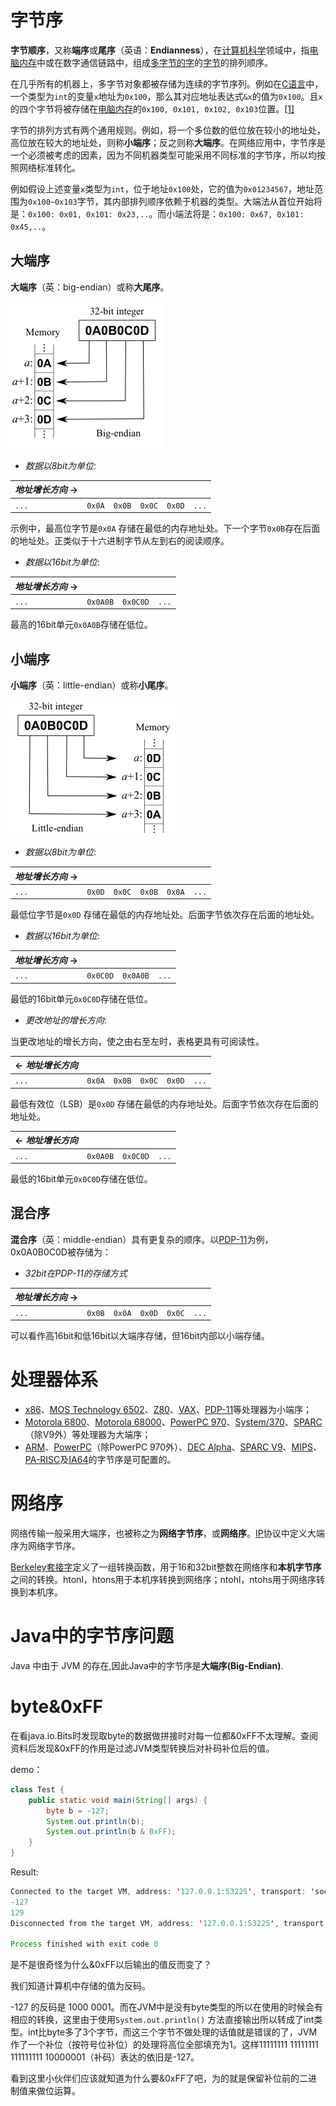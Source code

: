 # 字节序

**字节顺序**，又称**端序**或**尾序**（英语：**Endianness**），在[计算机科学](https://zh.wikipedia.org/wiki/计算机科学)领域中，指[电脑内存](https://zh.wikipedia.org/wiki/存储器)中或在数字通信链路中，组成[多字节的字](https://zh.wikipedia.org/wiki/字_(计算机))的[字节](https://zh.wikipedia.org/wiki/字节)的排列顺序。

在几乎所有的机器上，多字节对象都被存储为连续的字节序列。例如在[C语言](https://zh.wikipedia.org/wiki/C语言)中，一个类型为`int`的变量`x`地址为`0x100`，那么其对应地址表达式`&x`的值为`0x100`。且`x`的四个字节将被存储在[电脑内存](https://zh.wikipedia.org/wiki/存储器)的`0x100, 0x101, 0x102, 0x103`位置。[[1\]](https://zh.wikipedia.org/wiki/字节序#cite_note-1)

字节的排列方式有两个通用规则。例如，将一个多位数的低位放在较小的地址处，高位放在较大的地址处，则称**小端序**；反之则称**大端序**。在网络应用中，字节序是一个必须被考虑的因素，因为不同机器类型可能采用不同标准的字节序，所以均按照网络标准转化。

例如假设上述变量`x`类型为`int`，位于地址`0x100`处，它的值为`0x01234567`，地址范围为`0x100~0x103`字节，其内部排列顺序依赖于机器的类型。大端法从首位开始将是：`0x100: 0x01, 0x101: 0x23,..`。而小端法将是：`0x100: 0x67, 0x101: 0x45,..`。

## 大端序

**大端序**（英：big-endian）或称**大尾序**。

![image-20220104222655943](pic/字节序与byte&0xFF/image-20220104222655943.png)

- *数据以8bit为单位*:

| *地址增长方向* → |        |        |        |        |       |
| ---------------- | ------ | ------ | ------ | ------ | ----- |
| `...`            | `0x0A` | `0x0B` | `0x0C` | `0x0D` | `...` |

示例中，最高位字节是`0x0A` 存储在最低的内存地址处。下一个字节`0x0B`存在后面的地址处。正类似于十六进制字节从左到右的阅读顺序。

- *数据以16bit为单位*:

| *地址增长方向* → |          |          |       |
| ---------------- | -------- | -------- | ----- |
| `...`            | `0x0A0B` | `0x0C0D` | `...` |

最高的16bit单元`0x0A0B`存储在低位。

## 小端序

**小端序**（英：little-endian）或称**小尾序**。

![image-20220104222734453](pic/字节序与byte&0xFF/image-20220104222734453.png)

- *数据以8bit为单位*:

| *地址增长方向* → |        |        |        |        |       |
| ---------------- | ------ | ------ | ------ | ------ | ----- |
| `...`            | `0x0D` | `0x0C` | `0x0B` | `0x0A` | `...` |

最低位字节是`0x0D` 存储在最低的内存地址处。后面字节依次存在后面的地址处。

- *数据以16bit为单位*:

| *地址增长方向* → |          |          |       |
| ---------------- | -------- | -------- | ----- |
| `...`            | `0x0C0D` | `0x0A0B` | `...` |

最低的16bit单元`0x0C0D`存储在低位。

- *更改地址的增长方向*:

当更改地址的增长方向，使之由右至左时，表格更具有可阅读性。

| ← *地址增长方向* |        |        |        |        |       |
| ---------------- | ------ | ------ | ------ | ------ | ----- |
| `...`            | `0x0A` | `0x0B` | `0x0C` | `0x0D` | `...` |

最低有效位（LSB）是`0x0D` 存储在最低的内存地址处。后面字节依次存在后面的地址处。

| ← *地址增长方向* |          |          |       |
| ---------------- | -------- | -------- | ----- |
| `...`            | `0x0A0B` | `0x0C0D` | `...` |

最低的16bit单元`0x0C0D`存储在低位。

## 混合序

**混合序**（英：middle-endian）具有更复杂的顺序。以[PDP-11](https://zh.wikipedia.org/wiki/PDP-11)为例，0x0A0B0C0D被存储为：

- *32bit在PDP-11的存储方式*

| *地址增长方向* → |        |        |        |        |       |
| ---------------- | ------ | ------ | ------ | ------ | ----- |
| `...`            | `0x0B` | `0x0A` | `0x0D` | `0x0C` | `...` |

可以看作高16bit和低16bit以大端序存储，但16bit内部以小端存储。

# 处理器体系

- [x86](https://zh.wikipedia.org/wiki/X86)、[MOS Technology 6502](https://zh.wikipedia.org/wiki/MOS_Technology_6502)、[Z80](https://zh.wikipedia.org/wiki/Z80)、[VAX](https://zh.wikipedia.org/wiki/VAX)、[PDP-11](https://zh.wikipedia.org/wiki/PDP-11)等处理器为小端序；
- [Motorola 6800](https://zh.wikipedia.org/wiki/Motorola_6800)、[Motorola 68000](https://zh.wikipedia.org/wiki/Motorola_68000)、[PowerPC 970](https://zh.wikipedia.org/w/index.php?title=PowerPC_970&action=edit&redlink=1)、[System/370](https://zh.wikipedia.org/w/index.php?title=System/370&action=edit&redlink=1)、[SPARC](https://zh.wikipedia.org/wiki/SPARC)（除V9外）等处理器为大端序；
- [ARM](https://zh.wikipedia.org/wiki/ARM)、[PowerPC](https://zh.wikipedia.org/wiki/PowerPC)（除PowerPC 970外）、[DEC Alpha](https://zh.wikipedia.org/wiki/DEC_Alpha)、[SPARC V9](https://zh.wikipedia.org/wiki/SPARC)、[MIPS](https://zh.wikipedia.org/wiki/MIPS)、[PA-RISC](https://zh.wikipedia.org/wiki/PA-RISC)及[IA64](https://zh.wikipedia.org/wiki/IA64)的字节序是可配置的。

# 网络序

网络传输一般采用大端序，也被称之为**网络字节序**，或**网络序**。[IP](https://zh.wikipedia.org/wiki/IP地址)协议中定义大端序为网络字节序。

[Berkeley套接字](https://zh.wikipedia.org/wiki/Berkeley套接字)定义了一组转换函数，用于16和32bit整数在网络序和**本机字节序**之间的转换。htonl，htons用于本机序转换到网络序；ntohl，ntohs用于网络序转换到本机序。

# Java中的字节序问题

Java 中由于 JVM 的存在,因此Java中的字节序是**大端序(Big-Endian)**.

# byte&0xFF

在看java.io.Bits时发现取byte的数据做拼接时对每一位都&0xFF不太理解。查阅资料后发现&0xFF的作用是过滤JVM类型转换后对补码补位后的值。

demo：

```java
class Test {
    public static void main(String[] args) {
        byte b = -127;
        System.out.println(b);
        System.out.println(b & 0xFF);
    }
}
```

Result:

```java
Connected to the target VM, address: '127.0.0.1:53225', transport: 'socket'
-127
129
Disconnected from the target VM, address: '127.0.0.1:53225', transport: 'socket'

Process finished with exit code 0
```

是不是很奇怪为什么&0xFF以后输出的值反而变了？

我们知道计算机中存储的值为反码。

-127 的反码是 1000 0001。而在JVM中是没有byte类型的所以在使用的时候会有相应的转换，这里由于使用`System.out.println()` 方法直接输出所以转成了int类型。int比byte多了3个字节，而这三个字节不做处理的话值就是错误的了，JVM作了一个补位（按符号位补位）的处理将高位全部填充为1。这样11111111 11111111 111111111 10000001（补码）表达的依旧是-127。

看到这里小伙伴们应该就知道为什么要&0xFF了吧，为的就是保留补位前的二进制值来做位运算。
